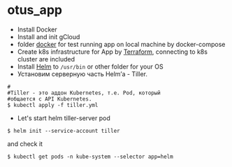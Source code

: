 # otus_app

- Install Docker
- Install and init gCloud
- folder [docker](./docker) for test running app on local machine by docker-compose
- Create k8s infrastructure for App by [Terraform](./terraform), connecting to k8s cluster are included
- Install [Helm](https://github.com/kubernetes/helm/releases) to `/usr/bin` or other folder for your OS
- Установим серверную часть Helm’а - Tiller.
```
#
#Tiller - это аддон Kubernetes, т.е. Pod, который
#общается с API Kubernetes.
$ kubectl apply -f tiller.yml
```
- Let's start helm tiller-server pod
```
$ helm init --service-account tiller
```
and check it
```
$ kubectl get pods -n kube-system --selector app=helm
```


